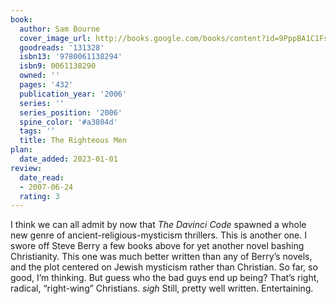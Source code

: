 ```yaml
---
book:
  author: Sam Bourne
  cover_image_url: http://books.google.com/books/content?id=9PppBA1C1FsC&printsec=frontcover&img=1&zoom=1&edge=curl&source=gbs_api
  goodreads: '131328'
  isbn13: '9780061138294'
  isbn9: 0061138290
  owned: ''
  pages: '432'
  publication_year: '2006'
  series: ''
  series_position: '2006'
  spine_color: '#a3804d'
  tags: ''
  title: The Righteous Men
plan:
  date_added: 2023-01-01
review:
  date_read:
  - 2007-06-24
  rating: 3
---
```


I think we can all admit by now that _The Davinci Code_ spawned a whole new genre of ancient-religious-mysticism thrillers. This is another one. I swore off Steve Berry a few books above for yet another novel bashing Christianity. This one was much better written than any of Berry’s novels, and the plot centered on Jewish mysticism rather than Christian. So far, so good, I’m thinking. But guess who the bad guys end up being? That’s right, radical, “right-wing” Christians. *sigh* Still, pretty well written. Entertaining.
